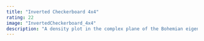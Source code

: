 ```yaml
---
title: "Inverted Checkerboard 4x4"
rating: 22
image: "InvertedCheckerboard_4x4"
description: "A density plot in the complex plane of the Bohemian eigenvalues of a sample of 50 million 4x4 \"inverted checkerboard\" matrices with entries sampled from the discrete uniform distribution on [-5, 5]. A \"inverted checkerboard\" matrix contains zeros on odd sub/super diagonals (i.e. the first sub- and super-diagonals, the third sub- and super-diagonals, etc.). Viewed on [-7-7i, 7+7i]."
---
```

